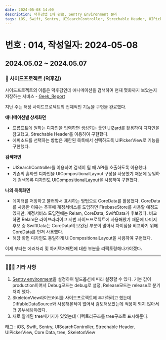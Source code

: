 ```yaml
---
date: 2024-05-08 14:00
description: 덕후감앱 1차 완료, Sentry Environment 분리
tags: iOS, Swift, Sentry, UISearchController, Strechable Header, UIPickerView, Core Data, tree, SkeletonView
---
```

# 번호 : 014, 작성일자: 2024-05-08

## 2024.05.02 ~ 2024.05.07
### 🚨 사이드프로젝트 (덕후감)

사이드프로젝트의 이름은 덕후감인데 애니메이션을 검색하여 현재 몇화까지 보았는지 저장하는 서비스 - [Geek_Report](https://github.com/sookim-1/Geek_Report)

지난 주는 해당 사이드프로젝트의 전체적인 기능을 구현을 완료했다.

**애니메이션별 상세화면**

- 프롬프트에 원하는 디자인을 입력하면 생성되는 툴인 UIZard를 활용하여 디자인을 참고했고, Strechable Header를 이용하여 구현했다.
- 에피소드를 선택하는 방법은 제한된 목록에서 선택하도록  UIPickerView로 기능을 구현했다.

**검색화면**

- UISearchController를 이용하여 검색이 될 때 API를 호출하도록 이용했다.
- 기존의 홈화면 디자인을 UICompositionalLayout 구성을 사용했기 때문에 동일하게 검색목록 디자인도 UICompositionalLayout을 사용하여 구현했다.

**나의 목록화면**

- 데이터를 저장하고 불러와서 표시하는 방법으로 CoreData를 활용했다. CoreData를 사용한 이유는 추후에 계정서비스를 도입하면 FirebaseStore를 사용할 예정도 있지만, 계정서비스 도입전에는 Relam, CoreData, SwiftData가 후보였다. 비교하면 Relam은 라이브러리이고 저번 사이드프로젝트에 사용해봤기 때문에 나머지 후보 중 SwiftData는 CoreData의 보완된 부분이 많아서 차이점을 비교하기 위해 CoreData를 먼저 사용했다.
- 해당 화면 디자인도 동일하게 UICompositionalLayout을 사용하여 구현했다.

이제 부터는 에러처리 및 아키텍처패턴에 대한 부분을 리팩토링해나가야겠다.

---

### 🙋🏻‍♂️ 기타 사항

1. [Sentry environment](https://docs.sentry.io/platforms/apple/guides/ios/configuration/environments/)을 설정하여 빌드옵션에 따라 설정할 수 있다. 기본 값이 production이여서 Debug모드는 debug로 설정, Release모드는 release로 분기처리 했다.
2. SkeletonView라이브러리를 사이드프로젝트에 추가하려고 했는데 DiffableDataSource와 사용해본적이 없어서 검토해보았는데 적용이 되지 않아서 더 공부해봐야겠다.
3. 새로 알게된 tree패키지가 있었는데 디렉토리구조를 tree구조로 표시해준다.

태그 : iOS, Swift, Sentry, UISearchController, Strechable Header, UIPickerView, Core Data, tree, SkeletonView
